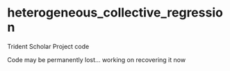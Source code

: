 # heterogeneous_collective_regression
Trident Scholar Project code

Code may be permanently lost... working on recovering it now
